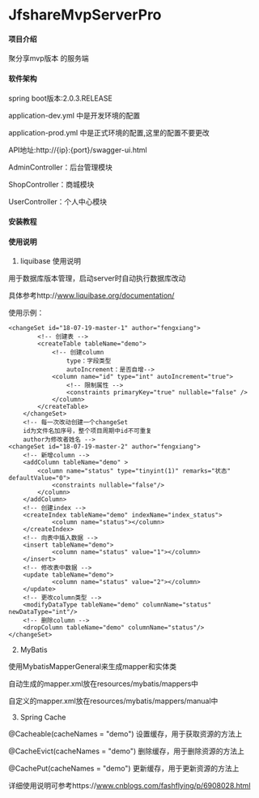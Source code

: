 # JfshareMvpServerPro

#### 项目介绍
聚分享mvp版本 的服务端

#### 软件架构

spring boot版本:2.0.3.RELEASE

application-dev.yml 中是开发环境的配置

application-prod.yml 中是正式环境的配置,这里的配置不要更改

API地址:http://{ip}:{port}/swagger-ui.html

AdminController：后台管理模块

ShopController：商城模块

UserController：个人中心模块

#### 安装教程


#### 使用说明

1. liquibase 使用说明

用于数据库版本管理，启动server时自动执行数据库改动 

具体参考http://www.liquibase.org/documentation/

使用示例：

<!-- 每一次改动创建一个changeSet
		id为文件名加序号，整个项目周期中id不可重复
		author为修改者姓名 -->
    <changeSet id="18-07-19-master-1" author="fengxiang">
    		<!-- 创建表 -->
    		<createTable tableName="demo">
    			<!-- 创建column 
    				type：字段类型
    				autoIncrement：是否自增-->
    			<column name="id" type="int" autoIncrement="true">
    				<!-- 限制属性 -->
            		<constraints primaryKey="true" nullable="false" />
            	</column>
    		</createTable>
    	</changeSet>
    	<!-- 每一次改动创建一个changeSet
		id为文件名加序号，整个项目周期中id不可重复
		author为修改者姓名 -->
    <changeSet id="18-07-19-master-2" author="fengxiang">
    	<!-- 新增column -->
        <addColumn tableName="demo" >
            <column name="status" type="tinyint(1)" remarks="状态" defaultValue="0">
            	<constraints nullable="false"/>
            </column>
        </addColumn>
        <!-- 创建index -->
        <createIndex tableName="demo" indexName="index_status">
        		<column name="status"></column>
        </createIndex>
        <!-- 向表中插入数据 -->
        <insert tableName="demo">
        		<column name="status" value="1"></column>
        </insert>
        <!-- 修改表中数据 -->
        <update tableName="demo">
        		<column name="status" value="2"></column>
        </update>
        <!-- 更改column类型 -->
        <modifyDataType tableName="demo" columnName="status" newDataType="int"/>
        <!-- 删除column -->
        <dropColumn tableName="demo" columnName="status"/>
    </changeSet>
2. MyBatis

使用MybatisMapperGeneral来生成mapper和实体类
	
自动生成的mapper.xml放在resources/mybatis/mappers中
	
自定义的mapper.xml放在resources/mybatis/mappers/manual中
	
3. Spring Cache

@Cacheable(cacheNames = "demo") 设置缓存，用于获取资源的方法上

@CacheEvict(cacheNames = "demo") 删除缓存，用于删除资源的方法上

@CachePut(cacheNames = "demo") 更新缓存，用于更新资源的方法上

详细使用说明可参考https://www.cnblogs.com/fashflying/p/6908028.html
